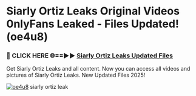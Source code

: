 # Siarly Ortiz Leaks Original Videos 0nlyFans Leaked - Files Updated! (oe4u8)

<h3>🔴 CLICK HERE 🌐==►► <a href="https://best4dudes.click/HH4t6V" rel="nofollow">Siarly Ortiz Leaks Updated Files</a></h3>

Get Siarly Ortiz Leaks and all content. Now you can access all videos and pictures of Siarly Ortiz Leaks. New Updated Files 2025!

[![oe4u8](https://github.com/user-attachments/assets/8c521d6e-e6e3-4a75-9320-d58ab9d79d5b)](https://best4dudes.click/HH4t6V)
siarly ortiz leak